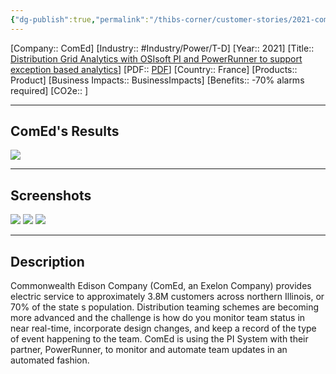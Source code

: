 ```yaml
---
{"dg-publish":true,"permalink":"/thibs-corner/customer-stories/2021-com-ed-distribution-grid-analytics-with-os-isoft-pi-and-power-runner-to-support-exception-based-analytics/"}
---
```


[Company:: ComEd]
[Industry:: #Industry/Power/T-D]
[Year:: 2021]
[Title:: [Distribution Grid Analytics with OSIsoft PI and PowerRunner to support exception based analytics](https://resources.osisoft.com/presentations/distribution-grid-analytics-with-osisoft-pi-and-powerrunner-to-support-exception-based-analytics/)]
[PDF:: [PDF](https://cdn.osisoft.com/osi/presentations/2021-aveva-pi-world/UC21NA-D2TD050-ComEd-Thompson-Distribution-Grid-Analytics.pdf)]
[Country:: France]
[Products:: Product]
[Business Impacts:: BusinessImpacts]
[Benefits:: -70% alarms required]
[CO2e:: ]

---
## ComEd's Results
![](https://i.imgur.com/nJ5Rsa5.png)

---
## Screenshots
![](https://i.imgur.com/p0qraVQ.png)
![](https://i.imgur.com/PHpvijf.png)
![](https://i.imgur.com/HtPWLgI.png)

---
## Description
Commonwealth Edison Company (ComEd, an Exelon Company) provides electric service to approximately 3.8M customers across northern Illinois, or 70% of the state s population. Distribution teaming schemes are becoming more advanced and the challenge is how do you monitor team status in near real-time, incorporate design changes, and keep a record of the type of event happening to the team. ComEd is using the PI System with their partner, PowerRunner, to monitor and automate team updates in an automated fashion.